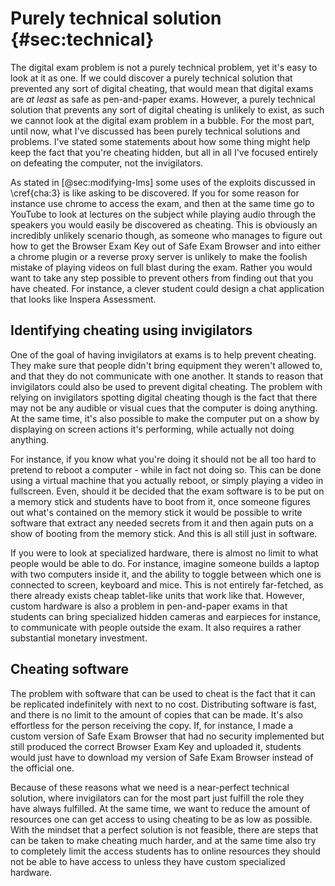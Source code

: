 # Purely technical solution {#sec:technical}
The digital exam problem is not a purely technical problem, yet it's easy to
look at it as one. If we could discover a purely technical solution that
prevented any sort of digital cheating, that would mean that digital exams are
*at least* as safe as pen-and-paper exams. However, a purely technical solution
that prevents any sort of digital cheating is unlikely to exist, as such we
cannot look at the digital exam problem in a bubble. For the most part, until
now, what I've discussed has been purely technical solutions and problems. I've
stated some statements about how some thing might help keep the fact that you're
cheating hidden, but all in all I've focused entirely on defeating the computer,
not the invigilators.

As stated in [@sec:modifying-lms] some uses of the exploits discussed in
\cref{cha:3} is like asking to be discovered. If you for some reason for
instance use chrome to access the exam, and then at the same time go to YouTube
to look at lectures on the subject while playing audio through the speakers you
would easily be discovered as cheating. This is obviously an incredibly unlikely
scenario though, as someone who manages to figure out how to get the Browser
Exam Key out of Safe Exam Browser and into either a chrome plugin or a reverse
proxy server is unlikely to make the foolish mistake of playing videos on full
blast during the exam. Rather you would want to take any step possible to
prevent others from finding out that you have cheated. For instance, a clever
student could design a chat application that looks like Inspera Assessment.

## Identifying cheating using invigilators
One of the goal of having invigilators at exams is to help prevent cheating.
They make sure that people didn't bring equipment they weren't allowed to, and
that they do not communicate with one another. It stands to reason that
invigilators could also be used to prevent digital cheating. The problem with
relying on invigilators spotting digital cheating though is the fact that there
may not be any audible or visual cues that the computer is doing anything. At
the same time, it's also possible to make the computer put on a show by
displaying on screen actions it's performing, while actually not doing anything.

For instance, if you know what you're doing it should not be all too hard to
pretend to reboot a computer - while in fact not doing so. This can be done
using a virtual machine that you actually reboot, or simply playing a video in
fullscreen. Even, should it be decided that the exam software is to be put on
a memory stick and students have to boot from it, once someone figures out
what's contained on the memory stick it would be possible to write software that
extract any needed secrets from it and then again puts on a show of booting from
the memory stick. And this is all still just in software.

If you were to look at specialized hardware, there is almost no limit to what
people would be able to do. For instance, imagine someone builds a laptop with
two computers inside it, and the ability to toggle between which one is
connected to screen, keyboard and mice. This is not entirely far-fetched, as
there already exists cheap tablet-like units that work like that. However,
custom hardware is also a problem in pen-and-paper exams in that students can
bring specialized hidden cameras and earpieces for instance, to communicate with
people outside the exam. It also requires a rather substantial monetary
investment.

## Cheating software
The problem with software that can be used to cheat is the fact that it can be
replicated indefinitely with next to no cost. Distributing software is fast,
and there is no limit to the amount of copies that can be made. It's also
effortless for the person receiving the copy. If, for instance, I made a custom
version of Safe Exam Browser that had no security implemented but still produced
the correct Browser Exam Key and uploaded it, students would just have to
download my version of Safe Exam Browser instead of the official one.

Because of these reasons what we need is a near-perfect technical solution,
where invigilators can for the most part just fulfill the role they have always
fulfilled. At the same time, we want to reduce the amount of resources one can
get access to using cheating to be as low as possible. With the mindset that
a perfect solution is not feasible, there are steps that can be taken to make
cheating much harder, and at the same time also try to completely limit the
access students has to online resources they should not be able to have access
to unless they have custom specialized hardware.
